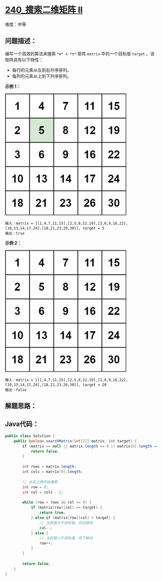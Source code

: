 # [240_搜索二维矩阵 II](https://leetcode.cn/problems/search-a-2d-matrix-ii/)

难度：中等

## 问题描述：

编写一个高效的算法来搜索 `*m* x *n*` 矩阵 `matrix` 中的一个目标值 `target` 。该矩阵具有以下特性：

- 每行的元素从左到右升序排列。
- 每列的元素从上到下升序排列。

**示例 1：**

![img](../../assets/imgs/searchgrid2.jpg)

```
输入：matrix = [[1,4,7,11,15],[2,5,8,12,19],[3,6,9,16,22],[10,13,14,17,24],[18,21,23,26,30]], target = 5
输出：true
```

**示例 2：**

![img](../../assets/imgs/searchgrid.jpg)

```
输入：matrix = [[1,4,7,11,15],[2,5,8,12,19],[3,6,9,16,22],[10,13,14,17,24],[18,21,23,26,30]], target = 20
输出：false
```











## 解题思路：



## Java代码：

```java
public class Solution {
    public boolean searchMatrix(int[][] matrix, int target) {
        if (matrix == null || matrix.length == 0 || matrix[0].length == 0) {
            return false;
        }
        
        int rows = matrix.length;
        int cols = matrix[0].length;
        
        // 从右上角开始搜索
        int row = 0;
        int col = cols - 1;
        
        while (row < rows && col >= 0) {
            if (matrix[row][col] == target) {
                return true;
            } else if (matrix[row][col] > target) {
                // 当前值大于目标值，向左移动
                col--;
            } else {
                // 当前值小于目标值，向下移动
                row++;
            }
        }
        
        return false;
    }
}
```

